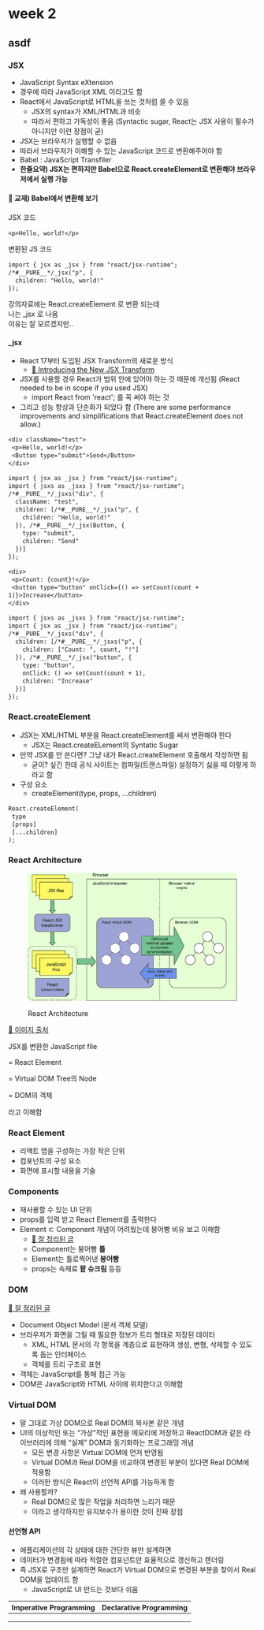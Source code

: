 # week 2

## asdf



### JSX



* JavaScript Syntax eXtension
* 경우에 따라 JavaScript XML 이라고도 함
* React에서 JavaScript로 HTML을 쓰는 것처럼 쓸 수 있음
  * JSX의 syntax가 XML/HTML과 비슷
  * 따라서 편하고 가독성이 좋음 (Syntactic sugar, React는 JSX 사용이 필수가 아니지만 이런 장점이 굳)
* JSX는 브라우저가 실행할 수 없음
* 따라서 브라우저가 이해할 수 있는 JavaScript 코드로 변환해주어야 함
* Babel : JavaScript Transfiler
* **한줄요약) JSX는 편하지만 Babel으로 React.createElement로 변환해야 브라우저에서 실행 가능**



#### 💎 교재) Babel에서 변환해 보기



JSX 코드

```
<p>Hello, world!</p>
```

변환된 JS 코드

```
import { jsx as _jsx } from "react/jsx-runtime";
/*#__PURE__*/_jsx("p", {
  children: "Hello, world!"
});
```



강의자료에는 React.createElement 로 변환 되는데\
나는 \_jsx 로 나옴\
이유는 잘 모르겠지만..

#### \_jsx

* React 17부터 도입된 JSX Transform의 새로운 방식
  * [🔗 Introducing the New JSX Transform](https://ko.reactjs.org/blog/2020/09/22/introducing-the-new-jsx-transform.html)
* JSX를 사용할 경우 React가 범위 안에 있어야 하는 것 때문에 개선됨 (React needed to be in scope if you used JSX)
  * import React from 'react'; 를 꼭 써야 하는 것
* 그리고 성능 향상과 단순화가 되었다 함 (There are some performance improvements and simplifications that React.createElement does not allow.)



```
<div className="test">
 <p>Hello, world!</p>
 <Button type="submit">Send</Button>
</div>
```

```
import { jsx as _jsx } from "react/jsx-runtime";
import { jsxs as _jsxs } from "react/jsx-runtime";
/*#__PURE__*/_jsxs("div", {
  className: "test",
  children: [/*#__PURE__*/_jsx("p", {
    children: "Hello, world!"
  }), /*#__PURE__*/_jsx(Button, {
    type: "submit",
    children: "Send"
  })]
});
```

```
<div>
 <p>Count: {count}!</p>
 <button type="button" onClick={() => setCount(count + 1)}>Increase</button>
</div>
```

```
import { jsxs as _jsxs } from "react/jsx-runtime";
import { jsx as _jsx } from "react/jsx-runtime";
/*#__PURE__*/_jsxs("div", {
  children: [/*#__PURE__*/_jsxs("p", {
    children: ["Count: ", count, "!"]
  }), /*#__PURE__*/_jsx("button", {
    type: "button",
    onClick: () => setCount(count + 1),
    children: "Increase"
  })]
});
```



### React.createElement

* JSX는 XML/HTML 부분을 React.createElement를 써서 변환해야 한다
  * JSX는 React.createELement의 Syntatic Sugar
* 만약 JSX를 안 쓴다면? 그냥 내가 React.createElement 호출해서 작성하면 됨
  * 굳이? 싶긴 한데 공식 사이트는 컴파일(트랜스파일) 설정하기 싫을 때 이렇게 하라고 함
* 구성 요소
  * createElement(type, props, ...children)

```
React.createElement(
 type
 [props]
 [...children]
);
```



### React Architecture

<figure><img src=".gitbook/assets/react-architecture.jpeg" alt=""><figcaption><p>React Architecture</p></figcaption></figure>

[🔗 이미지 출처](https://jsforall.com/reactjs/how-to-create-react-app-2019-how-virtual-dom-component-work/)



JSX를 변환한 JavaScript file

\= React Element

\= Virtual DOM Tree의 Node

\= DOM의 객체

라고 이해함



### React Element

* 리액트 앱을 구성하는 가장 작은 단위
* 컴포넌트의 구성 요소
* 화면에 표시할 내용을 기술

### Components

* 재사용할 수 있는 UI 단위
* props를 입력 받고 React Element를 출력한다
* Element ㄷ Component 개념이 어려웠는데 붕어빵 비유 보고 이해함
  * [🔗 잘 정리된 글](https://velog.io/@sjmh0507/React-%EC%99%84%EC%A0%84-%EC%A4%91%EC%9A%94%ED%95%9C-Components%EC%99%80-Props-%EA%B0%9C%EB%85%90)
  * Component는 붕어빵 **틀**
  * Element는 틀로찍어낸 **붕어빵**
  * props는 속재료 **팥 슈크림** 등등



### DOM

[🔗 잘 정리된 글](https://ko.javascript.info/dom-nodes)

* Document Object Model (문서 객체 모델)
* 브라우저가 화면을 그릴 때 필요한 정보가 트리 형태로 저장된 데이터
  * XML, HTML 문서의 각 항목을 계층으로 표현하여 생성, 변형, 삭제할 수 있도록 돕는 인터페이스
  * 객체를 트리 구조로 표현
* 객체는 JavaScript를 통해 접근 가능
* DOM은 JavaScript와 HTML 사이에 위치한다고 이해함



### Virtual DOM

* 말 그대로 가상 DOM으로 Real DOM의 복사본 같은 개념
* UI의 이상적인 또는 “가상”적인 표현을 메모리에 저장하고 ReactDOM과 같은 라이브러리에 의해 “실제” DOM과 동기화하는 프로그래밍 개념
  * 모든 변경 사항은 Virtual DOM에 먼저 반영됨
  * Virtual DOM과 Real DOM을 비교하여 변경된 부분이 있다면 Real DOM에 적용함
  * 이러한 방식은 React의 선언적 API를 가능하게 함
* 왜 사용할까?
  * Real DOM으로 많은 작업을 처리하면 느리기 때문
  * 이라고 생각하지만 유지보수가 용이한 것이 진짜 장점



#### 선언형 API

* 애플리케이션의 각 상태에 대한 간단한 뷰만 설계하면
* 데이터가 변경됨에 따라 적절한 컴포넌트만 효율적으로 갱신하고 렌더링
* 즉 JSX로 구조만 설계하면 React가 Virtual DOM으로 변경된 부분을 찾아서 Real DOM을 업데이트 함
  * JavaScript로 UI 만드는 것보다 쉬움



| Imperative Programming | Declarative Programming |
| ---------------------- | ----------------------- |
|                        |                         |
|                        |                         |
|                        |                         |
